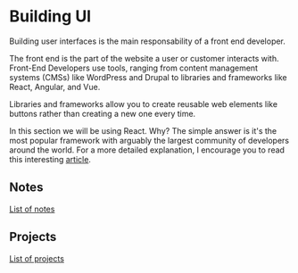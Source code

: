 # Building UI

Building user interfaces is the main responsability of a front end developer.

The front end is the part of the website a user or customer interacts with. Front-End Developers use tools, ranging from content management systems (CMSs) like WordPress and Drupal to libraries and frameworks like React, Angular, and Vue.

Libraries and frameworks allow you to create reusable web elements like buttons rather than creating a new one every time.

In this section we will be using React. Why? The simple answer is it's the most popular framework with arguably the largest community of developers around the world. For a more detailed explanation, I encourage you to read this interesting [article](https://www.altexsoft.com/blog/react-pros-and-cons/).

## Notes

[List of notes](https://github.com/genFD/Building-UI/tree/main/notes)

## Projects

[List of projects](https://github.com/genFD/Building-UI/tree/main/projects)
